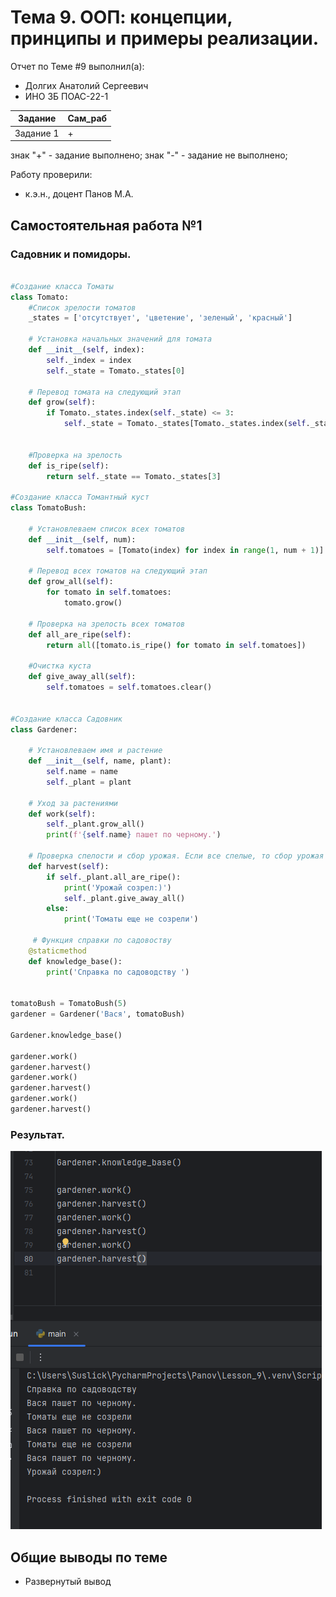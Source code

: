 # Тема 9. ООП: концепции, принципы и примеры реализации.
Отчет по Теме #9 выполнил(а):
- Долгих Анатолий Сергеевич
- ИНО ЗБ ПОАС-22-1

| Задание | Сам_раб |
| ------ | ------ |
| Задание 1 | + |

знак "+" - задание выполнено; знак "-" - задание не выполнено;

Работу проверили:
- к.э.н., доцент Панов М.А.

## Самостоятельная работа №1
### Садовник и помидоры.
```python

#Создание класса Томаты
class Tomato:
    #Список зрелости томатов
    _states = ['отсутствует', 'цветение', 'зеленый', 'красный']

    # Установка начальных значений для томата
    def __init__(self, index):
        self._index = index
        self._state = Tomato._states[0]

    # Перевод томата на следующий этап
    def grow(self):
        if Tomato._states.index(self._state) <= 3:
            self._state = Tomato._states[Tomato._states.index(self._state) + 1]


    #Проверка на зрелость
    def is_ripe(self):
        return self._state == Tomato._states[3]

#Создание класса Томантный куст
class TomatoBush:

    # Установлеваем список всех томатов
    def __init__(self, num):
        self.tomatoes = [Tomato(index) for index in range(1, num + 1)]

    # Перевод всех томатов на следующий этап
    def grow_all(self):
        for tomato in self.tomatoes:
            tomato.grow()

    # Проверка на зрелость всех томатов
    def all_are_ripe(self):
        return all([tomato.is_ripe() for tomato in self.tomatoes])

    #Очистка куста
    def give_away_all(self):
        self.tomatoes = self.tomatoes.clear()


#Создание класса Садовник
class Gardener:

    # Установлеваем имя и растение
    def __init__(self, name, plant):
        self.name = name
        self._plant = plant

    # Уход за растениями
    def work(self):
        self._plant.grow_all()
        print(f'{self.name} пашет по черному.')

    # Проверка спелости и сбор урожая. Если все спелые, то сбор урожая
    def harvest(self):
        if self._plant.all_are_ripe():
            print('Урожай созрел:)')
            self._plant.give_away_all()
        else:
            print('Томаты еще не созрели')

     # Функция справки по садовоству
    @staticmethod
    def knowledge_base():
        print('Справка по садоводству ')


tomatoBush = TomatoBush(5)
gardener = Gardener('Вася', tomatoBush)

Gardener.knowledge_base()

gardener.work()
gardener.harvest()
gardener.work()
gardener.harvest()
gardener.work()
gardener.harvest()

```
### Результат.
![Меню](https://github.com/SuslickSLS/-SoftwareEngineering/blob/%D0%A2%D0%B5%D0%BC%D0%B0_9/Image/1.png)

  
## Общие выводы по теме
- Развернутый вывод
